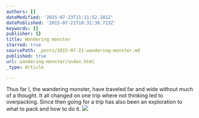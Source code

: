 ```yaml
---
authors: []
dateModified: '2015-07-23T11:11:52.181Z'
datePublished: '2015-07-21T10:31:38.713Z'
keywords: []
publisher: {}
title: Wandering monster
starred: true
sourcePath: _posts/2015-07-21-wandering-monster.md
published: true
url: wandering-monster/index.html
_type: Article

---
```

Thus far I, the wandering monster, have traveled far and wide without much of a thought. It all changed on one trip where not thinking led to overpacking. Since then going for a trip has also been an exploration to what to pack and how to do it.
![](https://the-grid-user-content.s3-us-west-2.amazonaws.com/c482fc24-4dad-4a68-83bd-e863f713f0c5.JPG)